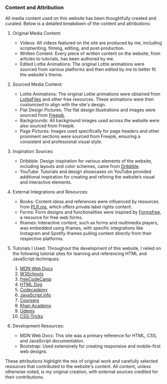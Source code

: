 ### Content and Attribution

All media content used on this website has been thoughtfully created and curated. Below is a detailed breakdown of the content and attributions:

1. Original Media Content:
   - Videos: All videos featured on the site are produced by me, including scriptwriting, filming, editing, and post-production.
   - Written Content: Every piece of written content on the website, from articles to tutorials, has been authored by me.
   - Edited Lottie Animations: The original Lottie animations were sourced from various platforms and then edited by me to better fit the website's theme.

2. Sourced Media Content:
   - Lottie Animations: The original Lottie animations were obtained from [LottieFiles](https://lottiefiles.com/) and other free resources. These animations were then customized to align with the site's design.
   - Flat Design Pictures: The flat design illustrations and images were sourced from [Freepik](https://www.freepik.com/).
   - Backgrounds: All background images used across the website were also sourced from Freepik.
   - Page Pictures: Images used specifically for page headers and other prominent sections were sourced from Freepik, ensuring a consistent and professional visual style.

3. Inspiration Sources:
   - Dribbble: Design inspiration for various elements of the website, including layouts and color schemes, came from [Dribbble](https://dribbble.com/).
   - YouTube: Tutorials and design showcases on YouTube provided additional inspiration for creating and refining the website’s visual and interactive elements.

4. External Integrations and Resources:
   - Books: Content ideas and references were influenced by resources from [PLR.me](https://www.plr.me/), which offers private label rights content.
   - Forms: Form designs and functionalities were inspired by [Formsfree](https://www.formsfree.com/), a resource for free web forms.
   - Iframes: Interactive content, such as forms and multimedia players, was embedded using iframes, with specific integrations like Instagram and Spotify iframes pulling content directly from their respective platforms.

5. Tutorials I Used:
   Throughout the development of this website, I relied on the following tutorial sites for learning and referencing HTML and JavaScript techniques:

   1. [MDN Web Docs](https://developer.mozilla.org/en-US/)
   2. [W3Schools](https://www.w3schools.com/)
   3. [freeCodeCamp](https://www.freecodecamp.org/)
   4. [HTML Dog](http://htmldog.com/)
   5. [Codecademy](https://www.codecademy.com/learn/learn-html)
   6. [JavaScript.info](https://javascript.info/)
   7. [Coursera](https://www.coursera.org/courses?query=html%20css%20javascript)
   8. [Khan Academy](https://www.khanacademy.org/computing/computer-programming/html-css)
   9. [Udemy](https://www.udemy.com/course/web-developer-course-html-css-javascript/)
   10. [CSS-Tricks](https://css-tricks.com/)

6. Development Resources:
   - MDN Web Docs: This site was a primary reference for HTML, CSS, and JavaScript documentation.
   - Bootstrap: Used extensively for creating responsive and mobile-first web designs.

These attributions highlight the mix of original work and carefully selected resources that contributed to the website's content. All content, unless otherwise noted, is my original creation, with external sources credited for their contributions.